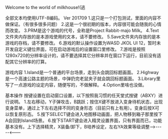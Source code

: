 Welcome to the world of milkhouse!(逃

全部文本均使用UTF-8编码。
Ver 201709
1.这只是一个打包测试，里面的内容不做保证。（有很多很多问题）
2.这是一个很初期的版本，内容很可能会随我的心情而改变。
3.PRM是这个游戏的代号，全称是Project Rabbit-majo Milk。
4.Text文件夹内存放的是本游戏使用的文本，请不要修改。
5.Save文件夹内存放的是本游戏的存档，请不要修改。
6.游戏的默认操作设置为WASD JKOL UI 12，暂时未开发自定义键位界面，可在启动游戏后的设置窗口里修改。
7.游戏是按照1280x720的分辨率设计的，请不要选择其它分辨率并在窗口下运行，目前没有适配其它分辨率的打算。

游戏内容
1.Island是一个普通的平台场景，走到头会跳回标题画面。
2.Highway是一个高速公路主题的场景，中弹扔完老鼠夹子就会跳回标题画面。
3.Library里写了一点游戏的设定内容，随便写的，不做解释。
4.Option里啥也没做。

基本操作
按键设置在启动窗口设置，以下按照我习惯的任天堂式按键（ABXY）进行说明。
1.左右移动，Y子弹攻击，B跳跃；按住X键不放进入变身待机状态，出现变身菜单，通过上下左右选择不同的变身形态（目前只有上有用）。变身后按X可以恢复原形态。
5.按下SELECT键会进入地图移动画面，把人物移到箱子那里按下A会回到Island场景。
6.按下START键会进入精灵设置界面，只有界面而已，功能基本没有。上下选择精灵，X装备/卸下，B培养设定，左右YA效果等级调整-->-----<---